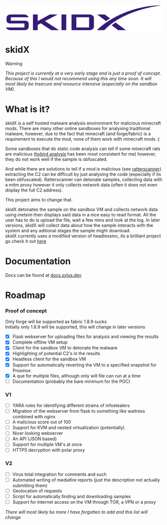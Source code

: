 ![](images/purple_text_logo_NB.png)
# skidX
> [!WARNING]
> *This project is currently at a very early stage and is just a proof of concept. Because of this I would not recommend using this any time soon. It will most likely be insecure and resource intensive (especially on the sandbox VM).* <br/>
# What is it? 
skidX is a self hosted malware analysis environment for malicious minecraft mods. There are many other online sandboxes for analysing traditional malware, however, due to the fact that minecraft (and forge/fabric) is a requirement to execute the mod, none of them work with minecraft mods :( <br/>

Some sandboxes that do static code analysis can tell if some minecraft rats are malicious ([hybird analysis](https://www.hybrid-analysis.com/) has been most consistent for me) however, they do not work well if the sample is obfuscated.

And while there are solutions to tell if a mod is malicious (see [ratterscanner](https://ratterscanner.com)) extracting the C2 can be difficult by just analysing the code (especially if its been obfuscated). Ratterscanner can detonate samples, collecting data with a mitm proxy however it only collects network data (often it does not even display the full C2 address).

This project aims to change that. <br/>

skidX detonates the sample on the sandbox VM and collects network data using inetsim then displays said data in a nice easy to read format. All the user has to do is upload the file, wait a few mins and look at the log. In later versions, skidX will collect data about how the sample interacts with the system and any aditional stages the sample might download. <br/>
skidX currently uses a modified version of headlessmc, its a brilliant project go check it out [here](https://github.com/3arthqu4ke/headlessmc) <br/>

# Documentation
Docs can be found at [docs.sylus.dev](https://docs.sylus.dev)<br/>

# Roadmap
### Proof of concept
Only forge will be supported as fabric 1.8.9 sucks<br/>
Initially only 1.8.9 will be supported, this will change in later versions<br/>
- [x] Flask webserver for uploading files for analysis and viewing the results <br/> 
- [x] Complete offline VM setup <br/> 
- [x] Client for the sandbox VM to detonate the malware <br/>
- [x] Highlighting of potential C2's in the results <br/>
- [x] Headless client for the sandbox VM <br/>
- [x] Support for automatically reverting the VM to a specified snapshot for Proxmox <br/>
- [x] A que for multiple files, although only will file can run at a time <br/>
- [ ] Documentation (probably the bare minimum for the POC) <br/>
### V1 
- [ ] YARA rules for identifying different strains of infostealers <br/>
- [ ] Migration of the webserver from flask to something like waitress combined with nginx <br/>
- [ ] A malicious score out of 100 <br/>
- [ ] Support for KVM and nested virtualization (potentially) <br/>
- [ ] Nicer looking webserver <br/>
- [ ] An API (JSON based) <br/>
- [ ] Support for multiple VM's at once<br/>
- [ ] HTTPS decryption with polar proxy <br/>
### V2 
- [ ] Virus total integration for comments and such <br/>
- [ ] Automated writing of mediafire reports (just the description not actually submitting them) <br/>
- [ ] Geolocation of requests <br/>
- [ ] Script for automatically finding and downloading samples <br/>
- [ ] Support for internet access on the VM through TOR, a VPN or a proxy <br/>

*There will most likely be more I have forgotten to add and this list will change*
